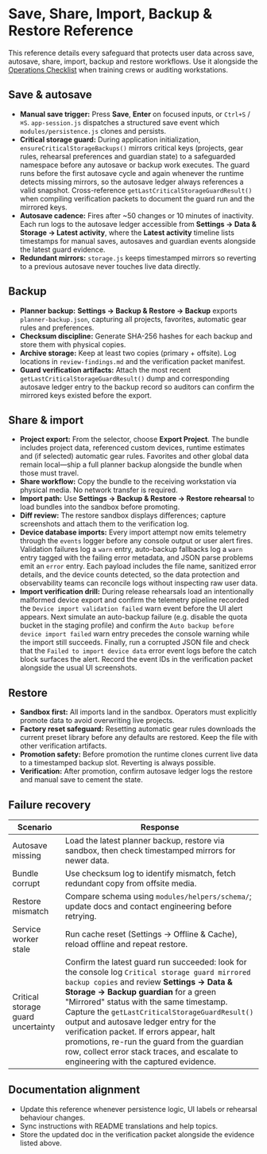 # Save, Share, Import, Backup & Restore Reference

This reference details every safeguard that protects user data across save,
autosave, share, import, backup and restore workflows. Use it alongside the
[Operations Checklist](operations-checklist.md) when training crews or auditing
workstations.

## Save & autosave

- **Manual save trigger:** Press **Save**, **Enter** on focused inputs, or
  `Ctrl+S` / `⌘S`. `app-session.js` dispatches a structured save event which
  `modules/persistence.js` clones and persists.
- **Critical storage guard:** During application initialization,
  `ensureCriticalStorageBackups()` mirrors critical keys (projects, gear rules,
  rehearsal preferences and guardian state) to a safeguarded namespace before
  any autosave or backup work executes. The guard runs before the first
  autosave cycle and again whenever the runtime detects missing mirrors, so
  the autosave ledger always references a valid snapshot. Cross-reference
  `getLastCriticalStorageGuardResult()` when compiling verification packets to
  document the guard run and the mirrored keys.
- **Autosave cadence:** Fires after ~50 changes or 10 minutes of inactivity.
  Each run logs to the autosave ledger accessible from **Settings → Data & Storage → Latest activity**, where the **Latest activity** timeline lists timestamps for manual saves, autosaves and guardian events alongside the latest guard evidence.
- **Redundant mirrors:** `storage.js` keeps timestamped mirrors so reverting to a
  previous autosave never touches live data directly.

## Backup

- **Planner backup:** **Settings → Backup & Restore → Backup** exports
  `planner-backup.json`, capturing all projects, favorites, automatic gear rules
  and preferences.
- **Checksum discipline:** Generate SHA-256 hashes for each backup and store them
  with physical copies.
- **Archive storage:** Keep at least two copies (primary + offsite). Log
  locations in `review-findings.md` and the verification packet manifest.
- **Guard verification artifacts:** Attach the most recent
  `getLastCriticalStorageGuardResult()` dump and corresponding autosave ledger
  entry to the backup record so auditors can confirm the mirrored keys existed
  before the export.

## Share & import

- **Project export:** From the selector, choose **Export Project**. The bundle
  includes project data, referenced custom devices, runtime estimates and (if
  selected) automatic gear rules. Favorites and other global data remain
  local—ship a full planner backup alongside the bundle when those must travel.
- **Share workflow:** Copy the bundle to the receiving workstation via physical
  media. No network transfer is required.
- **Import path:** Use **Settings → Backup & Restore → Restore rehearsal** to
  load bundles into the sandbox before promoting.
- **Diff review:** The restore sandbox displays differences; capture screenshots
  and attach them to the verification log.
- **Device database imports:** Every import attempt now emits telemetry through
  the `events` logger before any console output or user alert fires. Validation
  failures log a `warn` entry, auto-backup fallbacks log a `warn` entry tagged
  with the failing error metadata, and JSON parse problems emit an `error`
  entry. Each payload includes the file name, sanitized error details, and the
  device counts detected, so the data protection and observability teams can
  reconcile logs without inspecting raw user data.
- **Import verification drill:** During release rehearsals load an intentionally
  malformed device export and confirm the telemetry pipeline recorded the
  `Device import validation failed` warn event before the UI alert appears. Next
  simulate an auto-backup failure (e.g. disable the quota bucket in the staging
  profile) and confirm the `Auto backup before device import failed` warn entry
  precedes the console warning while the import still succeeds. Finally, run a
  corrupted JSON file and check that the `Failed to import device data` error
  event logs before the catch block surfaces the alert. Record the event IDs in
  the verification packet alongside the usual UI screenshots.

## Restore

- **Sandbox first:** All imports land in the sandbox. Operators must explicitly
  promote data to avoid overwriting live projects.
- **Factory reset safeguard:** Resetting automatic gear rules downloads the
  current preset library before any defaults are restored. Keep the file with
  other verification artifacts.
- **Promotion safety:** Before promotion the runtime clones current live data to
  a timestamped backup slot. Reverting is always possible.
- **Verification:** After promotion, confirm autosave ledger logs the restore and
  manual save to cement the state.

## Failure recovery

| Scenario | Response |
| --- | --- |
| Autosave missing | Load the latest planner backup, restore via sandbox, then check timestamped mirrors for newer data. |
| Bundle corrupt | Use checksum log to identify mismatch, fetch redundant copy from offsite media. |
| Restore mismatch | Compare schema using `modules/helpers/schema/`; update docs and contact engineering before retrying. |
| Service worker stale | Run cache reset (Settings → Offline & Cache), reload offline and repeat restore. |
| Critical storage guard uncertainty | Confirm the latest guard run succeeded: look for the console log `Critical storage guard mirrored backup copies` and review **Settings → Data & Storage → Backup guardian** for a green "Mirrored" status with the same timestamp. Capture the `getLastCriticalStorageGuardResult()` output and autosave ledger entry for the verification packet. If errors appear, halt promotions, re-run the guard from the guardian row, collect error stack traces, and escalate to engineering with the captured evidence. |

## Documentation alignment

- Update this reference whenever persistence logic, UI labels or rehearsal
  behaviour changes.
- Sync instructions with README translations and help topics.
- Store the updated doc in the verification packet alongside the evidence listed
  above.
